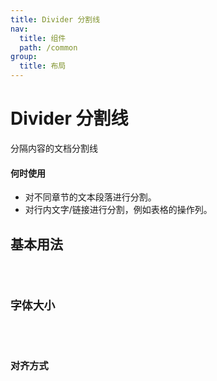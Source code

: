 ```yaml
---
title: Divider 分割线
nav:
  title: 组件
  path: /common
group:
  title: 布局
---
```


# Divider 分割线

<p>分隔内容的文档分割线</p>

#### 何时使用

- 对不同章节的文本段落进行分割。
- 对行内文字/链接进行分割，例如表格的操作列。

## 基本用法

<code src="./demos/index1.tsx"/>

## 字体大小

<code src="./demos/index2.tsx"/>

## 对齐方式

<code src="./demos/index4.tsx"/>

<API></API>
